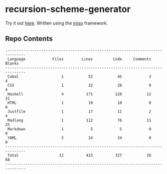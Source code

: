 # recursion-scheme-generator

Try it out [here](http://vmchale.com/recursion-scheme-generator/index.html).
Written using the [miso](https://haskell-miso.org) framework.

## Repo Contents

```
-------------------------------------------------------------------------------
 Language            Files        Lines         Code     Comments       Blanks
-------------------------------------------------------------------------------
 Cabal                   1           52           45            3            4
 CSS                     1           32           28            0            4
 Haskell                 4          171          128           12           31
 HTML                    1           10           10            0            0
 Justfile                1           17           11            2            4
 Madlang                 1          112           76           11           25
 Markdown                1            5            5            0            0
 YAML                    2           24           24            0            0
-------------------------------------------------------------------------------
 Total                  12          423          327           28           68
-------------------------------------------------------------------------------
```
